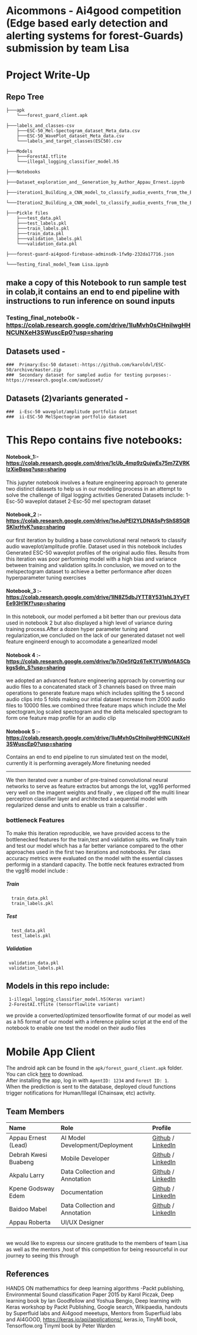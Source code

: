 # Aicommons - Ai4good competition (Edge based early detection and alerting systems for forest-Guards) submission by team Lisa
# Project Write-Up

## Repo Tree

	
	├───apk
		└───forest_guard_client.apk

	├───labels_and_classes-csv
		├───ESC-50_Mel-Spectogram_dataset_Meta_data.csv
		├───ESC-50_WavePlot_dataset_Meta_data.csv
		└───labels_and_target_classes(ESC50).csv
	
	├───Models
		├───ForestAI.tflite
		└───illegal_logging_classifier_model.h5
	
	├───Notebooks
		├───Dataset_exploration_and__Generation_by_Author_Appau_Ernest.ipynb
		├───iteration1_Building_a_CNN_model_to_classify_audio_events_from_the_ESC_50_WavePlot_dataset.ipynb
		└───Iteration2_Building_a_CNN_model_to_classify_audio_events_from_the_ESC_50_MelSpectogram_dataset.ipynb

	├───Pickle files
		├───test_data.pkl
		├───test_labels.pkl
		├───train_labels.pkl
		├───train_data.pkl
		├───validation_labels.pkl
		└───validation_data.pkl
		
	├───forest-guard-ai4good-firebase-adminsdk-1fw9p-232da17716.json
	
	└───Testing_final_model_Team Lisa.ipynb




## make a copy of this Notebook to run sample test in colab,it contains an end to end pipeline with instructions to run inference on sound inputs
###  Testing_final_notebo0k - https://colab.research.google.com/drive/1IuMvh0sCHniIwgHHNCUNXeH3SWuscEp0?usp=sharing

## Datasets used -
	###  Primary:Esc-50 dataset:-https://github.com/karoldvl/ESC-50/archive/master.zip 
	###  Secondary dataset for sampled audio for testing purposes:-https://research.google.com/audioset/

## Datasets (2)variants generated  -
	###  i-Esc-50 waveplot/amplitude portfolio dataset
	###  ii-ESC-50 MelSpectogram portfolio dataset

# This Repo contains five notebooks:

#### Notebook_1:-https://colab.research.google.com/drive/1cUb_4mp9zQujwEs75m7ZVRKIzXieBqsq?usp=sharing
This jupyter notebook involves a feature engineering approach to generate two distinct datasets
to help us in our modelling process in an attempt to solve the challenge of illgal logging activities
Generated Datasets include:
	1-Esc-50 waveplot dataset
	2-Esc-50 mel spectogram dataset

#### Notebook_2 :-https://colab.research.google.com/drive/1seJqPEI2YLDNASsPrShS85QRSKIxrHvK?usp=sharing
our first iteration by building a base convolutional neral network to classify 
audio waveplot/amplitude profile.
Dataset used in this notebook includes Generated ESC-50 waveplot profiles of the original 
audio files.
Results from this iteration was poor performing model with a high bias and variance between 
training and validation splits.In conclusion, we moved on to the melspectogram dataset to achieve a better 
performance after dozen hyperparameter tuning exercises


#### Notebook_3 :-https://colab.research.google.com/drive/1lN8Z5dbJYTT8Y531shL3YyFTEe93H1Kf?usp=sharing
In this notebook, our model perfomed a bit better than our previous data used in notebook 2 but also displayed 
a high level of variance during training process.After a dozen hyper parameter tuning and regularization,we concluded 
on the lack of our generated dataset not well feature engineerd enough to accomodate a genearlized model


#### Notebook 4 :-https://colab.research.google.com/drive/1p7iOe5fQz6TeK1YUWbf4A5CbkgsSdn_S?usp=sharing
we adopted an advanced feature engineering approach by converting our audio files to a concatenated stack of 3 channels
based on three main operations to generate feature maps which includes spliting the 5 second audio clips into 5 folds making our intial dataset
increase from 2000 audio files to 10000 files.we  combined three feature maps which include the Mel spectogram,log scaled spectogram and the delta melscaled
spectogram to form one feature map profile for an audio clip

#### Notebook 5 :- https://colab.research.google.com/drive/1IuMvh0sCHniIwgHHNCUNXeH3SWuscEp0?usp=sharing

Contains an end to end pipeline to run simulated test on the model, currently it is performing averagely.More finetuning needed

--------------------------------------------------------------------------------------------------------------------------

We then iterated over a number of pre-trained convolutional neural networks to serve as feature extractos but amongs the lot, vgg16 performed very well on the imagent weights 
and finally , we clipped off the muliti linear perceptron classifier layer and architected a sequential model with regularized dense and units to enable us train a calssifier
.
### bottleneck Features
To make this iteration reproducible, we have provided access to the bottlenecked features for the train,test and validation splits.
we finally train and test our model which has a far better variance compared to the other approaches used in the first two iterations and notebooks.
Per class accuracy metrics were evaluated on the model with the essential classes performig in a standard capacity.
The bottle neck features extracted from the vgg16 model include :

#####  Train
	  train_data.pkl
	  train_labels.pkl
##### Test
	  test_data.pkl
	  test_labels.pkl
#####  Validation
	 validation_data.pkl
	 validation_labels.pkl

## Models in this repo include:
	 1-illegal_logging_classifier_model.h5(Keras variant)
	 2-ForestAI.tflite (tensorflowlite variant)

we provide a converted/optimized tensorflowlite format of our model as well as a h5 format of our model 
with a inference pipline script at the end of the notebook to enable one test the model on their audio files 

# Mobile App Client
The android apk can be found in the `apk/forest_guard_client.apk` folder. You can click [here](https://github.com/LISA-Ghana/forest_guard_ai/raw/master/apk/forest_guard_client.apk) to download.  
After installing the app, log in with `AgentID: 1234` and `Forest ID: 1`.  
When the prediction is sent to the database, deployed cloud functions trigger notifications for Human/Illegal (Chainsaw, etc) activity.

## Team Members  
  
| Name | Role | Profile |  
| :--- | :--- | :--- |  
| Appau Ernest (Lead) | AI Model Development/Deployment | [Github](https://github.com/kappernie) / [LinkedIn](https://www.linkedin.com/in/appauernestkofimensah/) |  
| Debrah Kwesi Buabeng | Mobile Developer | [Github](https://github.com/Akora-IngDKB) / [LinkedIn](https://www.linkedin.com/in/kwesi-buabeng-debrah) |  
| Akpalu Larry | Data Collection and Annotation | [Github](https://github.com/larry2310) / [LinkedIn](https://www.linkedin.com/in/larry-akpalu-5b3a1a119/) |  
| Kpene Godsway Edem | Documentation | [Github](https://github.com/kpegods96) / [LinkedIn](https://www.linkedin.com/in/godsway-edem-kpene-a6542711a/) |  
| Baidoo Mabel | Data Collection and Annotation | [Github](https://github.com/GeekiAdubea) / [LinkedIn](https://www.linkedin.com/in/mabel-adubea-baidoo/) |  
| Appau Roberta | UI/UX Designer |  |  

<br>
we would like to express our sincere gratitude to the members of team Lisa as well as  the 
mentors ,host of this competition for being resourceful in our journey to seeing this through


## References
HANDS ON mathemathics for deep learning algorithms -Packt publishing,
Environmental Sound classification Paper 2015 by Karol Piczak,
Deep learning book by Ian Goodfellow and Yoshua Bengio,
Deep learning with Keras workshop by Packt Publishing,
Google search,
Wikipaedia,
handouts by Superfluid labs and Ai4good meeetups,
Mentors from Superfluid labs and AI4GOOD,
https://keras.io/api/applications/,
keras.io,
TinyMl book,
Tensorflow.org
Tinyml book by Peter Warden


